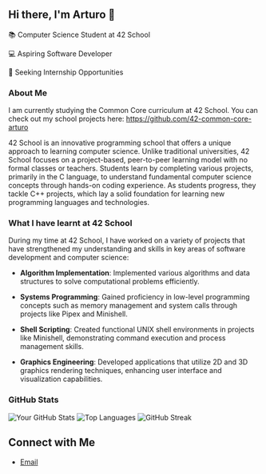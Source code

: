 ## Hi there, I'm Arturo 👋

📚 Computer Science Student at 42 School 

💻 Aspiring Software Developer

🚀 Seeking Internship Opportunities

### About Me

I am currently studying the Common Core curriculum at 42 School.
You can check out my school projects here: https://github.com/42-common-core-arturo

42 School is an innovative programming school that offers a unique approach to learning computer science. Unlike traditional universities, 42 School focuses on a project-based, peer-to-peer learning model with no formal classes or teachers. Students learn by completing various projects, primarily in the C language, to understand fundamental computer science concepts through hands-on coding experience. As students progress, they tackle C++ projects, which lay a solid foundation for learning new programming languages and technologies.

### What I have learnt at 42 School

During my time at 42 School, I have worked on a variety of projects that have strengthened my understanding and skills in key areas of software development and computer science:

- **Algorithm Implementation**: Implemented various algorithms and data structures to solve computational problems efficiently.
  
- **Systems Programming**: Gained proficiency in low-level programming concepts such as memory management and system calls through projects like Pipex and Minishell.

- **Shell Scripting**: Created functional UNIX shell environments in projects like Minishell, demonstrating command execution and process management skills.

- **Graphics Engineering**: Developed applications that utilize 2D and 3D graphics rendering techniques, enhancing user interface and visualization capabilities.

### GitHub Stats
![Your GitHub Stats](https://github-readme-stats.vercel.app/api?username=arturo-clavero&show_icons=true)
![Top Languages](https://github-readme-stats.vercel.app/api/top-langs/?username=arturo-clavero&layout=compact)
![GitHub Streak](https://github-readme-streak-stats.herokuapp.com/?user=arturo-clavero)

## Connect with Me
- [Email](mailto:arturoclavero01@gmail.com)

